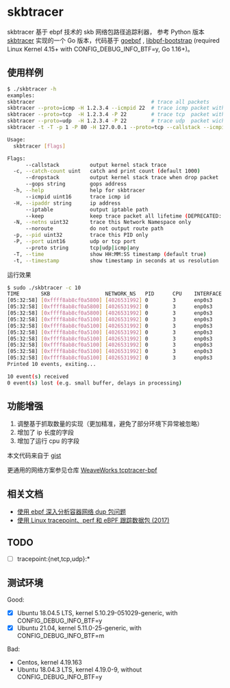 # skbtracer

skbtracer 基于 ebpf 技术的 skb 网络包路径追踪利器， 参考 Python 版本 [skbtracer](https://github.com/DavadDi/skbtracer) 实现的一个 Go 版本，代码基于 [goebpf](https://github.com/dropbox/goebpf) , [libbpf-bootstrap](https://github.com/libbpf/libbpf-bootstrap) (required Linux Kernel 4.15+ with CONFIG_DEBUG_INFO_BTF=y, Go 1.16+)。

## 使用样例

```bash
$ ./skbtracer -h
examples:
skbtracer                                      # trace all packets
skbtracer --proto=icmp -H 1.2.3.4 --icmpid 22  # trace icmp packet with addr=1.2.3.4 and icmpid=22
skbtracer --proto=tcp  -H 1.2.3.4 -P 22        # trace tcp  packet with addr=1.2.3.4:22
skbtracer --proto=udp  -H 1.2.3.4 -P 22        # trace udp  packet wich addr=1.2.3.4:22
skbtracer -t -T -p 1 -P 80 -H 127.0.0.1 --proto=tcp --callstack --icmpid=100 -N 10000

Usage:
  skbtracer [flags]

Flags:
      --callstack          output kernel stack trace
  -c, --catch-count uint   catch and print count (default 1000)
      --dropstack          output kernel stack trace when drop packet
      --gops string        gops address
  -h, --help               help for skbtracer
      --icmpid uint16      trace icmp id
  -H, --ipaddr string      ip address
      --iptable            output iptable path
      --keep               keep trace packet all lifetime (DEPRECATED: not implemented yet)
  -N, --netns uint32       trace this Network Namespace only
      --noroute            do not output route path
  -p, --pid uint32         trace this PID only
  -P, --port uint16        udp or tcp port
      --proto string       tcp|udp|icmp|any
  -T, --time               show HH:MM:SS timestamp (default true)
  -t, --timestamp          show timestamp in seconds at us resolution
```

运行效果

```bash
$ sudo ./skbtracer -c 10
TIME       SKB                  NETWORK_NS   PID      CPU    INTERFACE          DEST_MAC           IP_LEN PKT_INFO                                               TRACE_INFO
[05:32:58] [0xffff8ab8cf0a5800] [4026531992] 0        3      enp0s3             00:00:00:00:00:00  40     T_PSH:10.0.2.15:56602->10.0.2.10:443                   pkt_type=HOST func=__dev_queue_xmit
[05:32:58] [0xffff8ab8cf0a5800] [4026531992] 0        3      enp0s3             08:00:27:99:a7:c5  40     T_PSH:10.0.2.10:443->10.0.2.15:56602                   pkt_type=HOST func=napi_gro_receive
[05:32:58] [0xffff8ab8cf0a5800] [4026531992] 0        3      enp0s3             08:00:27:99:a7:c5  1500   T_PSH:10.0.2.10:443->10.0.2.15:56602                   pkt_type=HOST func=napi_gro_receive
[05:32:58] [0xffff8ab8cf0a5100] [4026531992] 0        3      enp0s3             08:00:27:99:a7:c5  1500   T_PSH:10.0.2.10:443->10.0.2.15:56602                   pkt_type=HOST func=napi_gro_receive
[05:32:58] [0xffff8ab8cf0a5100] [4026531992] 0        3      enp0s3             00:00:00:00:00:00  40     T_PSH:10.0.2.15:56602->10.0.2.10:443                   pkt_type=HOST func=ip_finish_output
[05:32:58] [0xffff8ab8cf0a5100] [4026531992] 0        3      enp0s3             00:00:00:00:00:00  40     T_PSH:10.0.2.15:56602->10.0.2.10:443                   pkt_type=HOST func=__dev_queue_xmit
[05:32:58] [0xffff8ab8cf0a5100] [4026531992] 0        3      enp0s3             08:00:27:99:a7:c5  1000   T_ACK,PSH:10.0.2.10:443->10.0.2.15:56602               pkt_type=HOST func=napi_gro_receive
[05:32:58] [0xffff8ab8cf0a5100] [4026531992] 0        3      enp0s3             00:00:00:00:00:00  40     T_PSH:10.0.2.15:56602->10.0.2.10:443                   pkt_type=HOST func=ip_finish_output
[05:32:58] [0xffff8ab8cf0a5100] [4026531992] 0        3      enp0s3             00:00:00:00:00:00  40     T_PSH:10.0.2.15:56602->10.0.2.10:443                   pkt_type=HOST func=__dev_queue_xmit
[05:32:58] [0xffff8ab8cf0a5100] [4026531992] 0        3      enp0s3             08:00:27:99:a7:c5  387    T_ACK,PSH:10.0.2.10:443->10.0.2.15:56602               pkt_type=HOST func=napi_gro_receive
Printed 10 events, exiting...

10 event(s) received
0 event(s) lost (e.g. small buffer, delays in processing)
```

## 功能增强

1. 调整基于抓取数量的实现（更加精准，避免了部分环境下异常被忽略）
2. 增加了 ip 长度的字段
3. 增加了运行 cpu 的字段

本文代码来自于 [gist](https://gist.github.com/chendotjs/194768c411f15ecfec11e7235c435fa0)

更通用的网络方案参见仓库 [WeaveWorks tcptracer-bpf](https://github.com/weaveworks/tcptracer-bpf)

## 相关文档

* [使用 ebpf 深入分析容器网络 dup 包问题](https://blog.csdn.net/alex_yangchuansheng/article/details/104058072)
* [使用 Linux tracepoint、perf 和 eBPF 跟踪数据包 (2017)](https://github.com/DavadDi/bpf_study/blob/master/trace-packet-with-tracepoint-perf-ebpf/index_zh.md)

## TODO

- [ ] tracepoint:{net,tcp,udp}:*

## 测试环境

Good:

- [x] Ubuntu 18.04.5 LTS, kernel 5.10.29-051029-generic, with CONFIG_DEBUG_INFO_BTF=y
- [x] Ubuntu 21.04, kernel 5.11.0-25-generic, with CONFIG_DEBUG_INFO_BTF=m

Bad:

- Centos, kernel 4.19.163
- Ubuntu 18.04.3 LTS, kernel 4.19.0-9, without CONFIG_DEBUG_INFO_BTF=y

